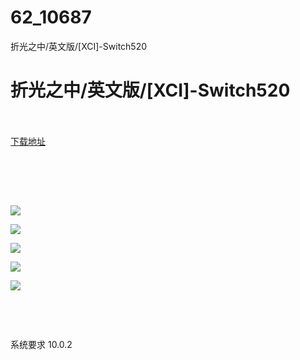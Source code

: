 # 62_10687
折光之中/英文版/[XCI]-Switch520
# 折光之中/英文版/[XCI]-Switch520
 <br/></br>
[下载地址](https://www.switch520.cc/article/10687 "下载地址")
<br/></br>

<p>&nbsp;</p>
<p>&nbsp;</p>
<p><img src="https://www.switch520.cc/muke_img/upload_art_editor_20210317-1_7b19a5c9919926b335c5a60b21d73b46.jpg"></p>
<p><img src="https://www.switch520.cc/muke_img/upload_art_editor_20210317-1_6d41ce16883e12a692485a8620935a46.jpg"></p>
<p><img src="https://www.switch520.cc/muke_img/upload_art_editor_20210317-1_caa8dc56ba5217268fe6fba1ba3bcd66.jpg"></p>
<p><img src="https://www.switch520.cc/muke_img/upload_art_editor_20210317-1_b15bfa7cceb9b408f82c5f80d2d51239.png"></p>
<p><img src="https://www.switch520.cc/muke_img/upload_art_editor_20210317-1_a9f660bfe1bb1d94cf73367c2aba7e33.png"></p>
<p>&nbsp;</p>
<p><strong>&nbsp;</strong></p>
<p>系统要求 10.0.2</p>
